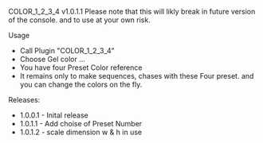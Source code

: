 COLOR_1_2_3_4 v1.0.1.1
Please note that this will likly break in future version of the console. and to use at your own risk.

Usage
* Call Plugin "COLOR_1_2_3_4" 
* Choose Gel color ...
* You have four Preset Color reference 
* It remains only to make sequences, chases with these Four preset. and you can change the colors on the fly.

Releases:
* 1.0.0.1 - Inital release
* 1.0.1.1 - Add choise of Preset Number
* 1.0.1.2 - scale dimension w & h in use 